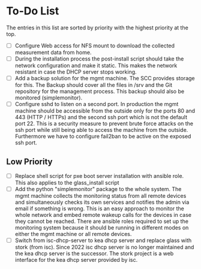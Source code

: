 # To-Do List

The entries in this list are sorted by priority with the highest priority at the top.

- [ ] Configure Web access for NFS mount to download the collected measurement data from home.
- [ ] During the installation process the post-install script should take the network configuration and make it static. This makes the network resistant in case the DHCP server stops working.
- [ ] Add a backup solution for the mgmt machine. The SCC provides storage for this. The Backup should cover all the files in /srv and the Git repository for the management process. This backup should also be monitored (simplemonitor).
- [ ] Configure sshd to listen on a second port. In production the mgmt machine should be accessible from the outside only for the ports 80 and 443 (HTTP / HTTPs) and the second ssh port which is not the default port 22. This is a security measure to prevent brute force attacks on the ssh port while still being able to access the machine from the outside. Furthermore we have to configure fail2ban to be active on the exposed ssh port.

## Low Priority

- [ ] Replace shell script for pxe boot server installation with ansible role. This also applies to the glass_install script
- [ ] Add the python "simplemonitor" package to the whole system. The mgmt machine collects the monitoring status from all remote devices and simultaneously checks its own services and notifies the admin via email if something is wrong. This is an easy approach to monitor the whole network and embed remote wakeup calls for the devices in case they cannot be reached. There are ansible roles required to set up the monitoring system because it should be running in different modes on either the mgmt machine or all remote devices.
- [ ] Switch from isc-dhcp-server to kea dhcp server and replace glass with stork (from isc). Since 2022 isc dhcp server is no longer maintained and the kea dhcp server is the successor. The stork project is a web interface for the kea dhcp server provided by isc.
